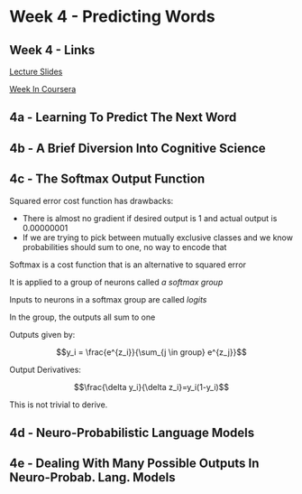 # Week 4 - Predicting Words

## Week 4 - Links

[Lecture Slides](https://d18ky98rnyall9.cloudfront.net/_4bd9216688e0605b8e05f5533577b3b8_lec4.pdf?Expires=1491955200&Signature=YYhlbLG4XsdPuiceHDrXNMJfTdzGApJK11GhS1Tkbq1nIvVv~0G4ZVtvnfSE-LfAOBmQ0R29P8zJt7qpxY5OdRv7ynlO~sht6h~Ah5uz7PwIcwXYNRURkfC1~zKlZsBLh2v~K7Iu8-joqGmdVtlg-5YwCF7-n4cchMtVOexxBWU_&Key-Pair-Id=APKAJLTNE6QMUY6HBC5A)

[Week In Coursera](https://www.coursera.org/learn/neural-networks/lecture/68Koq/another-diversion-the-softmax-output-function-7-min)

## 4a - Learning To Predict The Next Word

## 4b - A Brief Diversion Into Cognitive Science

## 4c - The Softmax Output Function

Squared error cost function has drawbacks:

* There is almost no gradient if desired output is 1 and actual output is 0.00000001
* If we are trying to pick between mutually exclusive classes and we know probabilities should sum to one, no way to encode that

Softmax is a cost function that is an alternative to squared error

It is applied to a group of neurons called _a softmax group_

Inputs to neurons in a softmax group are called _logits_

In the group, the outputs all sum to one

Outputs given by:

$$y_i = \frac{e^{z_i}}{\sum_{j \in group} e^{z_j}}$$

Output Derivatives:

$$\frac{\delta y_i}{\delta z_i}=y_i(1-y_i)$$

This is not trivial to derive. 

## 4d - Neuro-Probabilistic Language Models

## 4e - Dealing With Many Possible Outputs In Neuro-Probab. Lang. Models




